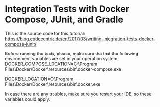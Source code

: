 # Integration Tests with Docker Compose, JUnit, and Gradle

This is the source code for this tutorial: https://blog.codecentric.de/en/2017/03/writing-integration-tests-docker-compose-junit/

Before running the tests, please, make sure tha that the following environment variables are set in your operation system:
DOCKER_COMPOSE_LOCATION=C:\Program Files\Docker\Docker\resources\bin\docker-compose.exe

DOCKER_LOCATION=C:\Program Files\Docker\Docker\resources\bin\docker.exe

In case there are any troubles, make sure you restart your IDE, so these variables could apply.
